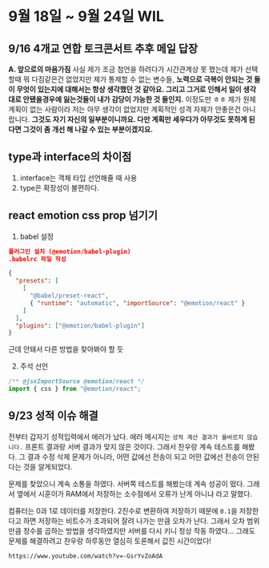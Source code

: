 # 9월 18일 ~ 9월 24일 WIL

## 9/16 4개교 연합 토크콘서트 추후 메일 답장

**A. 앞으로의 마음가짐**
사실 제가 조금 첨언을 하려다가 시간관계상 못 했는데 제가 선택할때 뭐 다짐같은건 없었지만 제가 통제할 수 없는 변수들, **노력으로 극복이 안되는 것 들이 무엇이 있는지에 대해서는 항상 생각했던 것 같아요. 그리고 그거로 인해서 일이 생각대로 안됐을경우에 잃는것들이 내가 감당이 가능한 것 들인지.** 이정도만 ㅎㅎ 제가 원체 계획이 없는 사람이라 저는 아무 생각이 없었지만 계획적인 성격 자체가 안좋은건 아니랍니다. **그것도 자기 자신의 일부분이니까요. 다만 계획만 세우다가 아무것도 못하게 된다면 그것이 좀 개선 해 나갈 수 있는 부분이겠지요.**

## type과 interface의 차이점

1. interface는 객체 타입 선언해줄 때 사용
2. type은 확장성이 불편하다.

## react emotion css prop 넘기기

1. babel 설정

```json
플러그인 설치 (@emotion/babel-plugin)
.babelrc 파일 작성

{
  "presets": [
    [
      "@babel/preset-react",
      { "runtime": "automatic", "importSource": "@emotion/react" }
    ]
  ],
  "plugins": ["@emotion/babel-plugin"]
}

```

근데 안돼서 다른 방법을 찾아봐야 할 듯

2. 주석 선언

```js
/** @jsxImportSource @emotion/react */
import { css } from "@emotion/react";
```

## 9/23 성적 이슈 해결

전부터 갑자기 성적입력에서 에러가 났다. 에러 메시지는 `성적 계산 결과가 올바르지 않습니다.` 프론트 결과랑 서버 결과가 맞지 않은 것이다. 그래서 찬우랑 계속 테스트를 해봤다. 그 결과 수정 삭제 문제가 아니라, 어떤 값에선 전송이 되고 어떤 값에선 전송이 안된다는 것을 알게되었다.

문제를 찾았으니 계속 소통을 하였다. 서버쪽 테스트를 해봤는데 계속 성공이 떴다. 그래서 옆에서 시훈이가 RAM에서 저장하는 소수점에서 오류가 난게 아니냐 라고 말했다.

컴퓨터는 0과 1로 데이터를 저장한다. 2진수로 변환하여 저장하기 때문에 `0.1`을 저장한다고 하면 저장하는 비트수가 초과되어 잘려 나가는 만큼 오차가 난다. 그래서 오차 범위 만큼 정수를 곱하는 방법을 생각하였지만 서버를 다시 키니 정상 작동 하였다... 그래도 문제를 해결하려고 찬우랑 하루동안 열심히 토론해서 값진 시간이었다!

```
https://www.youtube.com/watch?v=-GsrYvZoAdA
```

